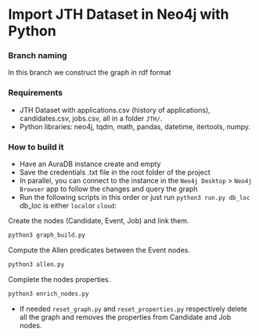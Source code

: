 # Import JTH Dataset in Neo4j with Python

### Branch naming

In this branch we construct the graph in rdf format

### Requirements

- JTH Dataset with applications.csv (history of applications), candidates.csv, jobs.csv, all in a folder `JTH/`.
- Python libraries: neo4j, tqdm, math, pandas, datetime, itertools, numpy.

### How to build it

- Have an AuraDB instance create and empty
- Save the credentials .txt file in the root folder of the project
- In parallel, you can connect to the instance in the `Neo4j Desktop` > `Neo4j Browser` app to follow the changes and query the graph
- Run the following scripts in this order or just run `python3 run.py db_loc` db_loc is either `local`or `cloud`:

Create the nodes (Candidate, Event, Job) and link them.

```bash
python3 graph_build.py
```

Compute the Allen predicates between the Event nodes.

```bash
python3 allen.py
```

Complete the nodes properties.

```bash
python3 enrich_nodes.py
```

- If needed `reset_graph.py` and `reset_properties.py` respectively delete all the graph and removes the properties from Candidate and Job nodes.
